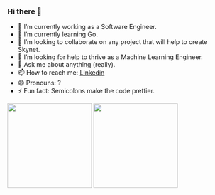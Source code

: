### Hi there 👋

- 🔭 I’m currently working as a Software Engineer.
- 🌱 I’m currently learning Go.
- 👯 I’m looking to collaborate on any project that will help to create Skynet.
- 🤔 I’m looking for help to thrive as a Machine Learning Engineer.
- 💬 Ask me about anything (really).
- 📫 How to reach me: [Linkedin](https://www.linkedin.com/in/mateus-guedelho/)
- 😄 Pronouns: ?
- ⚡ Fun fact: Semicolons make the code prettier.

<div>
  <img height="190em" src="https://github-readme-stats.vercel.app/api?username=guedelho&theme=onedark&show_icons=true" />
  <img height="190em" src="https://github-readme-stats.vercel.app/api/top-langs/?username=guedelho&layout=compact&langs_count=16&theme=onedark&hide=jupyter%20notebook,html,css" />
</div>
